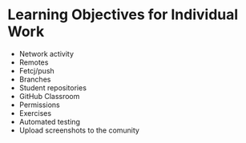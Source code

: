 # Learning Objectives for Individual Work
* Network activity
* Remotes
* Fetcj/push
* Branches
* Student repositories
* GitHub Classroom
* Permissions
* Exercises
* Automated testing
* Upload screenshots to the comunity
